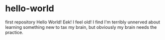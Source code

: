 # hello-world
first repository
Hello World! Eek! I feel old! I find I'm terribly unnerved about learning something new to tax my brain, but obviously my brain needs the practice.
